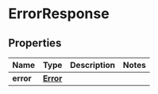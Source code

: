 

# ErrorResponse

## Properties

Name | Type | Description | Notes
------------ | ------------- | ------------- | -------------
**error** | [**Error**](Error.md) |  | 




